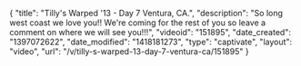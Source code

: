 {
    "title": "Tilly's Warped '13 - Day 7 Ventura, CA.",
    "description": "So long west coast we love you!! We're coming for the rest of you so leave a comment on where we will see you!!!",
    "videoid": "151895",
    "date_created": "1397072622",
    "date_modified": "1418181273",
    "type": "captivate",
    "layout": "video",
    "url": "\/v\/tilly-s-warped-13-day-7-ventura-ca\/151895"
}